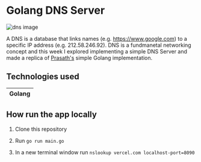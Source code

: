 # Golang DNS Server


![dns image](https://res.cloudinary.com/dk0r9bcxy/image/upload/v1670190404/portfolio-website/image_14_dq2ux6.png)

A DNS is a database that links names (e.g. https://www.google.com) to a specific IP address (e.g. 212.58.246.92). DNS is a fundmanetal networking concept and this week I explored implementing a simple DNS Server and made a replica of [Prasath's](https://medium.com/@openmohan/dns-basics-and-building-simple-dns-server-in-go-6cb8e1cfe461) simple Golang implementation. 

## Technologies used

| Golang |
| ------ |

## How run the app locally

1. Clone this repository

2. Run `go run main.go`

3. In a new terminal window run `nslookup vercel.com localhost-port=8090`
